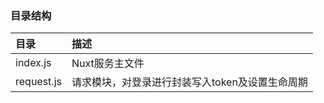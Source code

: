 ### 目录结构
| 目录          | 描述                                              |
|:--------------|:--------------------------------------------------|
| index.js      | Nuxt服务主文件                                    |
| request.js    | 请求模块，对登录进行封装写入token及设置生命周期   |
